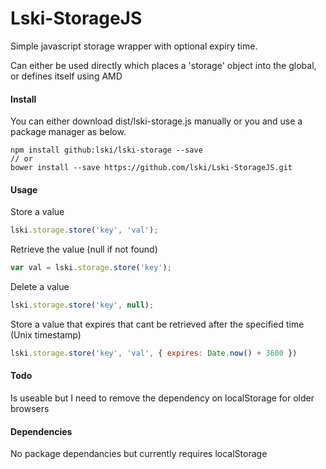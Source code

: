 Lski-StorageJS
==============

Simple javascript storage wrapper with optional expiry time.

Can either be used directly which places a 'storage' object into the global, or defines itself using AMD

#### Install

You can either download dist/lski-storage.js manually or you and use a package manager as below.

```
npm install github:lski/lski-storage --save
// or
bower install --save https://github.com/lski/Lski-StorageJS.git
```

#### Usage

Store a value

```js
lski.storage.store('key', 'val');
```

Retrieve the value (null if not found)

```js
var val = lski.storage.store('key');
```

Delete a value

```js
lski.storage.store('key', null);
```

Store a value that expires that cant be retrieved after the specified time (Unix timestamp)

```js
lski.storage.store('key', 'val', { expires: Date.now() + 3600 })
```

#### Todo

Is useable but I need to remove the dependency on localStorage for older browsers

#### Dependencies

No package dependancies but currently requires localStorage
